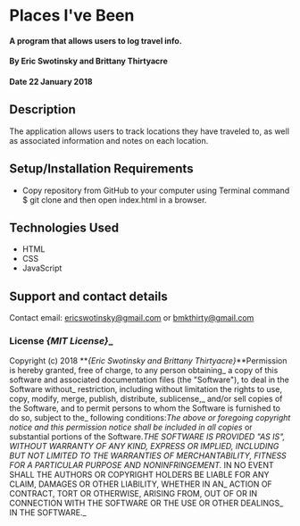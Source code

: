 # Places I've Been

#### A program that allows users to log travel info.

#### By **Eric Swotinsky  and Brittany Thirtyacre**

#### Date 22 January 2018

## Description

The application allows users to track locations they have traveled to, as well as associated information and notes on each location.

## Setup/Installation Requirements

* Copy repository from GitHub to your computer using Terminal command $ git clone and then open index.html in a browser.

## Technologies Used

  * HTML
  * CSS
  * JavaScript

## Support and contact details

Contact email: ericswotinsky@gmail.com or bmkthirty@gmail.com

### License **_{MIT License}_**_

Copyright (c) 2018 **_{Eric Swotinsky and Brittany Thirtyacre}_**Permission is hereby granted, free of charge, to any person obtaining_
a copy of this software and associated documentation files (the "Software"), to deal in the Software without_
restriction, including without limitation the rights to use, copy, modify, merge, publish, distribute, sublicense,_
and/or sell copies of the Software, and to permit persons to whom the Software is furnished to do so, subject to the_
following conditions:_The above or foregoing copyright notice and this permission notice shall be included in all copies_
or substantial portions of the Software.__THE SOFTWARE IS PROVIDED "AS IS", WITHOUT WARRANTY OF ANY KIND, EXPRESS OR IMPLIED,_
INCLUDING BUT NOT LIMITED TO THE WARRANTIES OF MERCHANTABILITY, FITNESS FOR A PARTICULAR PURPOSE AND NONINFRINGEMENT._
IN NO EVENT SHALL THE AUTHORS OR COPYRIGHT HOLDERS BE LIABLE FOR ANY CLAIM, DAMAGES OR OTHER LIABILITY, WHETHER IN AN_
ACTION OF CONTRACT, TORT OR OTHERWISE, ARISING FROM, OUT OF OR IN CONNECTION WITH THE SOFTWARE OR THE USE OR OTHER DEALINGS_
IN THE SOFTWARE._
